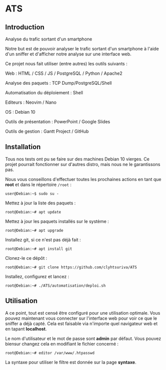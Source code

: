 # ATS

## Introduction

Analyse du trafic sortant d'un smartphone

Notre but est de pouvoir analyser le trafic sortant d'un smartphone à l'aide d'un sniffer et d'afficher notre analyse sur une interface web.


Ce projet nous fait utiliser (entre autres) les outils suivants :


Web : HTML / CSS / JS / PostgreSQL / Python / Apache2

Analyse des paquets : TCP Dump/PostgreSQL/Shell

Automatisation du déploiement : Shell

Editeurs : Neovim / Nano

OS : Debian 10

Outils de présentation : PowerPoint / Google Slides

Outils de gestion : Gantt Project / GitHub

## Installation
Tous nos tests ont pu se faire sur des machines Debian 10 vierges.
Ce projet pourrait fonctionner sur d'autres distro, mais nous ne le garantissons pas.

Nous vous conseillons d'effectuer toutes les prochaines actions en tant que **root** et dans le répertoire ```/root``` :
```Shell
user@Debian:~$ sudo su -
```

Mettez à jour la liste des paquets :
```Shell
root@Debian:~# apt update
```
Mettez à jour les paquets installés sur le système :
```Shell
root@Debian:~# apt upgrade
```

Installez git, si ce n'est pas déjà fait :
```Shell
root@Debian:~# apt install git
```

Clonez-le ce dépôt :
```Shell
root@Debian:~# git clone https://github.com/clyhtsuriva/ATS
```

Installez, configurez et lancez :
```Shell
root@Debian:~# ./ATS/automatisation/deploi.sh
```

## Utilisation

A ce point, tout est censé être configuré pour une utilisation optimale.
Vous pouvez maintenant vous connecter sur l'interface web pour voir ce que le sniffer a déjà capté.
Cela est faisable via n'importe quel navigateur web et en tapant **localhost**.

Le nom d'utilisateur et le mot de passe sont **admin** par défaut. Vous pouvez biensur changez cela en modifiant le fichier concerné :
```Shell
root@Debian:~# editor /var/www/.htpasswd
```

La syntaxe pour utiliser le filtre est donnée sur la page **syntaxe**.
